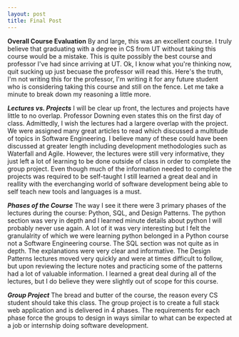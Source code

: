 ```yaml
---
layout: post
title: Final Post
---
```


**Overall Course Evaluation**
By and large, this was an excellent course. I truly believe that graduating with a degree in CS from UT without taking this course would be a mistake.
This is quite possibly the best course and professor I've had since arriving at UT. Ok, I know what you're thinking now, quit sucking up just 
becuase the professor will read this. Here's the truth, I'm not writing this for the professor, I'm writing it for any future student who is 
considering taking this course and still on the fence. Let me take a minute to break down my reasoning a little more.


***Lectures vs. Projects***
I will be clear up front, the lectures and projects have little to no overlap. Professor Downing even states this on the first day of class.
Admittedly, I wish the lectures had a largere overlap with the project. We were assigned many great articles to read which discussed a multitude 
of topics in Software Engineering. I believe many of these could have been discussed at greater length including development methodologies 
such as Waterfall and Agile. However, the lectures were still very informative, they just left a lot of learning to be done outside of class 
in order to complete the group project. Even though much of the information needed to complete the projects was required to be self-taught 
I still learned a great deal and in reallity with the everchanging world of software development being able to self teach new tools and languages 
is a must.

***Phases of the Course***
The way I see it there were 3 primary phases of the lectures during the course: Python, SQL, and Design Patterns.
The python section was very in depth and I learned minute details about python I will probably never use again. A lot of it was very interesting 
but I felt the granulalrity of which we were learning python belonged in a Python course not a Software Engineering course.
The SQL section was not quite as in depth. The explanations were very clear and informative. The Design Patterns lectures moved very quickly and 
were at times difficult to follow, but upon reviewing the lecture notes and practicing some of the patterns had a lot of valuable information.
I learned a great deal during all of the lectures, but I do believe they were slightly out of scope for this course.

***Group Project***
The bread and butter of the course, the reason every CS student should take this class. The group project is to create a full stack web application 
and is delivered in 4 phases. The requirements for each phase force the groups to design in ways similar to what can be expected at a job or internship 
doing software development.



